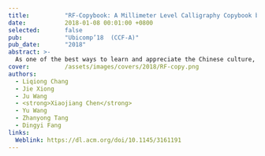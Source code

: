 ```yaml
---
title:          "RF-Copybook: A Millimeter Level Calligraphy Copybook based on commodity RFID"
date:           2018-01-08 00:01:00 +0800
selected:       false
pub:            "Ubicomp’18  (CCF-A)"
pub_date:       "2018"
abstract: >-
  As one of the best ways to learn and appreciate the Chinese culture, Chinese calligraphy is widely practiced and learned all over the world. Traditional calligraphy learners spend a great amount of time imitating the image templates of reputed calligraphers. In this paper, we propose an RF-based Chinese calligraphy template, named RF-Copybook, to precisely monitor the writing process of the learner and provide detail instructions to improve the learner's imitating behavior. With two RFID tags attached on the brush pen and three antennas equipped at the commercial RFID reader side, RF-Copybook tracks the pen's 3-dimensional movements precisely. The key intuition behind RF-Copybook's idea is that: (i) when there is only direct path signal between the tag and the antenna, the phase measured at the reader changes linearly with the distance, (ii) the reader offers very fine-grained phase readings, thus a millimeter level accuracy of antenna-tag distance can be obtained, (iii) by combing multiple antenna-tag distances, we can quantify the writing process with stroke based feature models. Extensive experiments show that RF-Copybook is robust against the environmental noise and achieves high accuracies across different environments in the estimation of the brush pen's elevation angle, nib's moving speed and position.
cover:          /assets/images/covers/2018/RF-copy.png        
authors:
  - Liqiong Chang
  - Jie Xiong
  - Ju Wang
  - <strong>Xiaojiang Chen</strong>
  - Yu Wang
  - Zhanyong Tang
  - Dingyi Fang
links:
  Weblink: https://dl.acm.org/doi/10.1145/3161191
---
```

